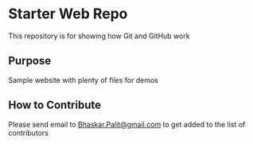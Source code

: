 # Starter Web Repo

This repository is for showing how Git and GitHub work

## Purpose

Sample website with plenty of files for demos

## How to Contribute

Please send email to Bhaskar.Palit@gmail.com to get added to the list of contributors
